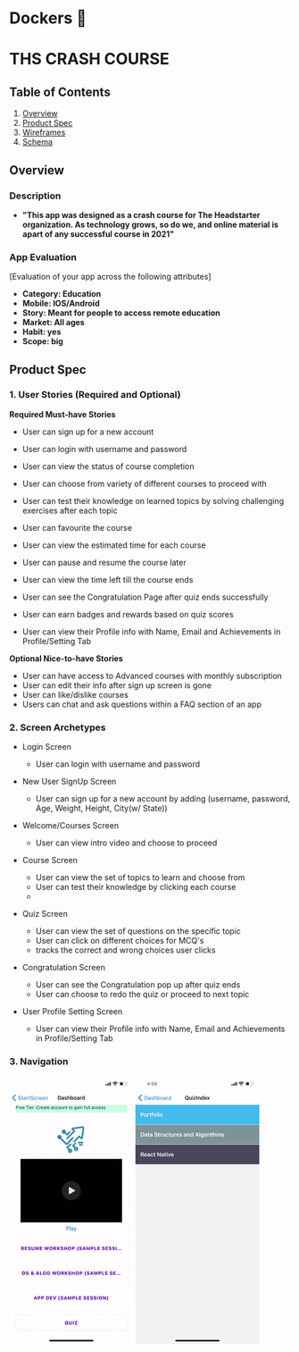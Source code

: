 # Dockers 🐳

# THS CRASH COURSE

## Table of Contents

1. [Overview](#Overview)
1. [Product Spec](#Product-Spec)
1. [Wireframes](#Wireframes)
1. [Schema](#Schema)

## Overview

### Description

- **"This app was designed as a crash course for The Headstarter organization. As technology grows, so do we, and online material is apart of any successful course in 2021"**

### App Evaluation

[Evaluation of your app across the following attributes]

- **Category: Education**
- **Mobile: IOS/Android**
- **Story: Meant for people to access remote education**
- **Market: All ages**
- **Habit: yes**
- **Scope: big**

## Product Spec

### 1. User Stories (Required and Optional)

**Required Must-have Stories**

- User can sign up for a new account
- User can login with username and password
- User can view the status of course completion

- User can choose from variety of different courses to proceed with
- User can test their knowledge on learned topics by solving challenging exercises after each topic

- User can favourite the course
- User can view the estimated time for each course
- User can pause and resume the course later

- User can view the time left till the course ends
- User can see the Congratulation Page after quiz ends successfully
- User can earn badges and rewards based on quiz scores

- User can view their Profile info with Name, Email and Achievements in Profile/Setting Tab

**Optional Nice-to-have Stories**

- User can have access to Advanced courses with monthly subscription
- User can edit their info after sign up screen is gone
- User can like/dislike courses
- Users can chat and ask questions within a FAQ section of an app

### 2. Screen Archetypes

- Login Screen
  - User can login with username and password
- New User SignUp Screen
  - User can sign up for a new account by adding (username, password, Age, Weight, Height, City(w/ State))
- Welcome/Courses Screen
  - User can view intro video and choose to proceed
- Course Screen
  - User can view the set of topics to learn and choose from
  - User can test their knowledge by clicking each course
  -
- Quiz Screen
  - User can view the set of questions on the specific topic
  - User can click on different choices for MCQ's
  - tracks the correct and wrong choices user clicks
- Congratulation Screen

  - User can see the Congratulation pop up after quiz ends
  - User can choose to redo the quiz or proceed to next topic

- User Profile Setting Screen
  - User can view their Profile info with Name, Email and Achievements in Profile/Setting Tab

### 3. Navigation

![Session](HeadstartPics/DbZoom.gif)
![Quiz](HeadstartPics/Quiz.gif)

